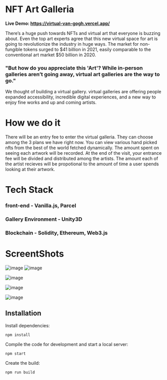 # NFT Art Galleria

<b>Live Demo: https://virtual-van-gogh.vercel.app/  </b>

There’s a huge push towards NFTs and virtual art that everyone is buzzing about. Even the top art experts agree that this new virtual space for art is going to revolutionize the industry in huge ways. The market for non-fungible tokens surged to $41 billion in 2021, easily comparable to the conventional art market $50 billion in 2020.


### "But how do you appreciate this 'Art'? While in-person galleries aren’t going away, virtual art galleries are the way to go."

We thought of building a virtual gallery. virtual galleries are offering people expanded accessibility, incredible digital experiences, and a new way to enjoy fine works and up and coming artists. 

# How we do it
There will be an entry fee to enter the virtual galleria. They can choose among the 3 plans we have right now. You can view various hand picked nfts from the best of the world fetched dynamically. The amount spent on seeing each artwork will be recorded. At the end of the visit, your entrance fee will be divided and distributed among the artists. The amount each of the artist recieves will be propotional to the amount of time a user spends looking at their artwork.


# Tech Stack

### front-end - Vanilla.js, Parcel
### Gallery Environment - Unity3D
### Blockchain - Solidity, Ethereum, Web3.js


# ScreentShots

![image](https://github.com/jatin-pandey01/Synergy_Ocasso/assets/93768529/b3be342c-ca0b-4974-8d5d-76dd47e4f447)
![image](https://github.com/jatin-pandey01/Synergy_Ocasso/assets/93768529/233a12a6-0825-4d08-b115-ac8eb8637283)

![image](https://github.com/jatin-pandey01/Synergy_Ocasso/assets/93768529/64de747f-1b65-4c67-9487-b0b63e2d5f98)

![image](https://github.com/jatin-pandey01/Synergy_Ocasso/assets/93768529/a9a5c5d4-f08d-40dd-bd48-1353be411914)




![image](https://user-images.githubusercontent.com/53618733/161411415-3ab571fc-493c-409b-8bf3-d2a931eb3242.png)

## Installation

Install dependencies:

```
npm install
```

Compile the code for development and start a local server:

```
npm start
```

Create the build:

```
npm run build
```
